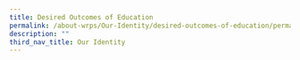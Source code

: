 ```yaml
---
title: Desired Outcomes of Education
permalink: /about-wrps/Our-Identity/desired-outcomes-of-education/permalink/
description: ""
third_nav_title: Our Identity
---
```

